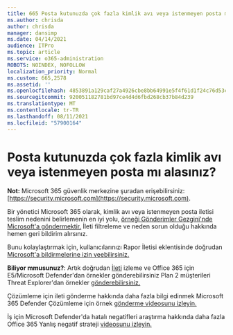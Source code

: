 ```yaml
---
title: 665 Posta kutunuzda çok fazla kimlik avı veya istenmeyen posta mı alasınız?
ms.author: chrisda
author: chrisda
manager: dansimp
ms.date: 04/14/2021
audience: ITPro
ms.topic: article
ms.service: o365-administration
ROBOTS: NOINDEX, NOFOLLOW
localization_priority: Normal
ms.custom: 665,2578
ms.assetid: ''
ms.openlocfilehash: 4853891a129caf27a4926cbe8bb64991e5f4f61d1f24c76d53c6d61baa598ea9
ms.sourcegitcommit: 920051182781bd97ce4d4d6fbd268cb37b84d239
ms.translationtype: MT
ms.contentlocale: tr-TR
ms.lasthandoff: 08/11/2021
ms.locfileid: "57900164"
---
```

# <a name="are-you-receiving-too-much-phish-or-spam-in-your-mailbox"></a>Posta kutunuzda çok fazla kimlik avı veya istenmeyen posta mı alasınız?

**Not:** Microsoft 365 güvenlik merkezine şuradan erişebilirsiniz: [https://security.microsoft.com](https://security.microsoft.com).

Bir yönetici Microsoft 365 olarak, kimlik avı veya istenmeyen posta iletisi teslim nedenini belirlemenin en iyi yolu, [örneği Gönderimler Gezgini'nde Microsoft'a göndermektir.](https://security.microsoft.com/reportsubmission) İleti filtreleme ve neden sorun olduğu hakkında hemen geri bildirim alırsınız.

Bunu kolaylaştırmak için, kullanıcılarınızı Rapor İletisi eklentisinde doğrudan [Microsoft'a bildirmelerine izin veebilirsiniz.](https://appsource.microsoft.com/product/office/WA104381180?src=office&tab=Overview)

**Biliyor mmusunuz?**: Artık doğrudan [İleti](https://security.microsoft.com/messagetrace) izleme ve Office 365 için E5/Microsoft Defender'dan örnekler gönderebilirsiniz Plan 2 müşterileri Threat Explorer'dan örnekler [gönderebilirsiniz.](https://docs.microsoft.com/microsoft-365/security/office-365-security/threat-explorer)

Çözümleme için ileti gönderme hakkında daha fazla bilgi edinmek Microsoft 365 Defender Çözümleme için örnek [gönderme videosunu izleyin.](https://go.microsoft.com/fwlink/?linkid=2166435)

İş için Microsoft Defender'da hatalı negatifleri araştırma hakkında daha fazla Office 365 Yanlış negatif strateji [videosunu izleyin.](https://go.microsoft.com/fwlink/?linkid=2166434)
